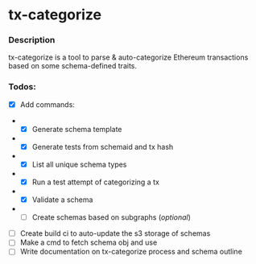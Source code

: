 # tx-categorize

### Description
tx-categorize is a tool to parse & auto-categorize Ethereum transactions based on some schema-defined traits.

### Todos:
- [x] Add commands:
- - [x] Generate schema template
- - [x] Generate tests from schemaid and tx hash
- - [x] List all unique schema types
- - [x] Run a test attempt of categorizing a tx
- - [x] Validate a schema
- - [ ] Create schemas based on subgraphs (_optional_)
- [ ] Create build ci to auto-update the s3 storage of schemas
- [ ] Make a cmd to fetch schema obj and use
- [ ] Write documentation on tx-categorize process and schema outline